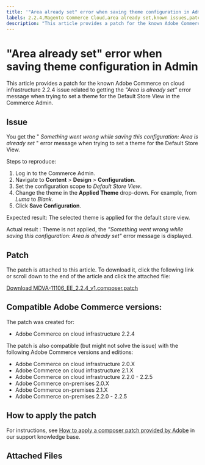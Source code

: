 ```yaml
---
title: '"Area already set" error when saving theme configuration in Admin'
labels: 2.2.4,Magento Commerce Cloud,area already set,known issues,patch,theme,troubleshooting,Adobe Commerce,cloud infrastructure,on-premises
description: "This article provides a patch for the known Adobe Commerce on cloud infrastructure 2.2.4 issue related to getting the *"Area is already set"* error message when trying to set a theme for the Default Store View in the Commerce Admin."
---
```


# "Area already set" error when saving theme configuration in Admin

This article provides a patch for the known Adobe Commerce on cloud infrastructure 2.2.4 issue related to getting the *"Area is already set"* error message when trying to set a theme for the Default Store View in the Commerce Admin.

## Issue

You get the " *Something went wrong while saving this configuration: Area is already set* " error message when trying to set a theme for the Default Store View.

<span class="wysiwyg-underline">Steps to reproduce</span>:

1. Log in to the Commerce Admin.
1. Navigate to **Content** > **Design** > **Configuration**.
1. Set the configuration scope to *Default Store View*.
1. Change the theme in the **Applied Theme** drop-down. For example, from *Luma* to *Blank.*
1. Click **Save Configuration**.

 <span class="wysiwyg-underline">Expected result</span>: The selected theme is applied for the default store view.

 <span class="wysiwyg-underline">Actual result</span> : Theme is not applied, the *"Something went wrong while saving this configuration: Area is already set"* error message is displayed.

## Patch

The patch is attached to this article. To download it, click the following link or scroll down to the end of the article and click the attached file:

 [Download MDVA-11106\_EE\_2.2.4\_v1.composer.patch](assets/MDVA-11106_EE_2.2.4_v1.composer.patch.zip)

## Compatible Adobe Commerce versions:

The patch was created for:

* Adobe Commerce on cloud infrastructure 2.2.4

The patch is also compatible (but might not solve the issue) with the following Adobe Commerce versions and editions:

* Adobe Commerce on cloud infrastructure 2.0.X
* Adobe Commerce on cloud infrastructure 2.1.X
* Adobe Commerce on cloud infrastructure 2.2.0 - 2.2.5
* Adobe Commerce on-premises 2.0.X
* Adobe Commerce on-premises 2.1.X
* Adobe Commerce on-premises 2.2.0 - 2.2.5

## How to apply the patch

For instructions, see [How to apply a composer patch provided by Adobe](https://support.magento.com/hc/en-us/articles/360028367731) in our support knowledge base.

## Attached Files